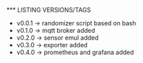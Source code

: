 *** LISTING VERSIONS/TAGS

* v0.0.1 -> randomizer script based on bash
* v0.1.0 -> mqtt broker added
* v0.2.0 -> sensor emul added
* v0.3.0 -> exporter added
* v0.4.0 -> prometheus and grafana added